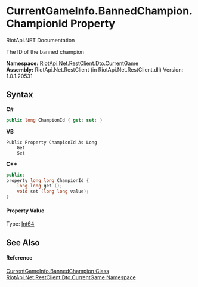 # CurrentGameInfo.BannedChampion.ChampionId Property 
RiotApi.NET Documentation 

The ID of the banned champion

**Namespace:**&nbsp;<a href="bbea11c0-c392-300f-a301-1bda973e0e85">RiotApi.Net.RestClient.Dto.CurrentGame</a><br />**Assembly:**&nbsp;RiotApi.Net.RestClient (in RiotApi.Net.RestClient.dll) Version: 1.0.1.20531

## Syntax

**C#**<br />
``` C#
public long ChampionId { get; set; }
```

**VB**<br />
``` VB
Public Property ChampionId As Long
	Get
	Set
```

**C++**<br />
``` C++
public:
property long long ChampionId {
	long long get ();
	void set (long long value);
}
```


#### Property Value
Type: <a href="http://msdn2.microsoft.com/en-us/library/6yy583ek" target="_blank">Int64</a>

## See Also


#### Reference
<a href="1c5fe5c4-7aaa-d8e6-e308-48338c8a2f34">CurrentGameInfo.BannedChampion Class</a><br /><a href="bbea11c0-c392-300f-a301-1bda973e0e85">RiotApi.Net.RestClient.Dto.CurrentGame Namespace</a><br />